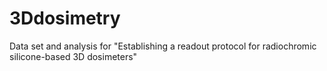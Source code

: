 # 3Ddosimetry


Data set and analysis for "Establishing a readout protocol for radiochromic silicone-based 3D dosimeters"
